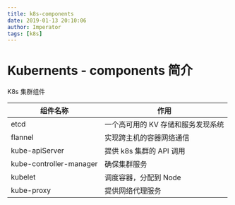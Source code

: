 ```yaml
---
title: k8s-components
date: 2019-01-13 20:10:06
author: Imperator
tags: [k8s]
---
```


# Kubernents - components 简介
K8s 集群组件

| 组件名称 | 作用 |
| --- | --- |
| etcd | 一个高可用的 KV 存储和服务发现系统 |
| flannel | 实现跨主机的容器网络通信 |
| kube-apiServer | 提供 k8s 集群的 API 调用 |
| kube-controller-manager | 确保集群服务 |
| kubelet | 调度容器，分配到 Node |
| kube-proxy | 提供网络代理服务 |
